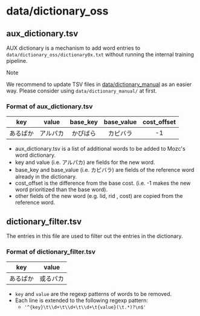 # data/dictionary_oss

## aux_dictionary.tsv

AUX dictionary is a mechanism to add word entries to
`data/dictionary_oss/dictionary0x.txt` without running the internal training
pipeline.

> [!NOTE]
>
> We recommend to update TSV files in
> [data/dictionary_manual](https://github.com/google/mozc/blob/master/src/data/dictionary_manual/) as an
> easier way. Please consider using `data/dictionary_manual/` at first.

### Format of aux_dictionary.tsv

| key      | value    | base_key | base_value | cost_offset |
| :------: | :------: | :------: | :--------: |:-----------:|
| あるぱか | アルパカ | かぴばら | カピバラ | -1          |

* aux_dictionary.tsv is a list of additional words to be added to Mozc's word dictionary.
* key and value (i.e. アルパカ) are fields for the new word.
* base_key and base_value (i.e. カピバラ) are fields of the reference word already in the dictionary.
* cost_offset is the difference from the base cost. (i.e. -1 makes the new word prioritized than the base word).
* other fields of the new word (e.g. lid, rid , cost) are copied from the reference word.

## dictionary_filter.tsv

The entries in this file are used to filter out the entries in the dictionary.

### Format of dictionary_filter.tsv

| key      | value    |
| :------: | :------: |
| あるぱか | 或るパカ |

* `key` and `value` are the regexp patterns of words to be removed.
* Each line is extended to the following regexp pattern:
  + `'^{key}\t\\d+\t\\d+\t\\d+\t{value}(\t.*)?\n$'`
